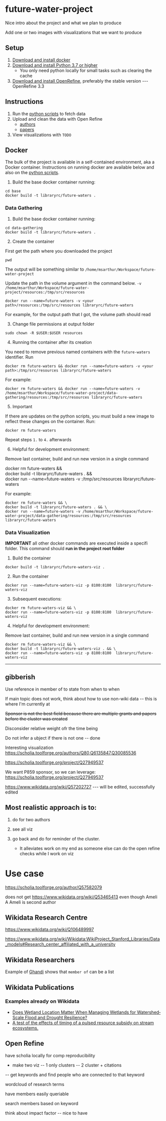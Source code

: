# future-water-project

Nice intro about the project and what we plan to produce

Add one or two images with visualizations that we want to produce

## Setup

1. [Download and install docker](https://docs.docker.com/get-started/)
1. [Download and install Python 3.7 or higher](https://www.python.org/downloads/)
    * You only need python locally for small tasks such as clearing the cache
1. [Download and install OpenRefine](https://openrefine.org/download.html), preferably the stable version --- OpenRefine 3.3

## Instructions

1. Run the [python scripts](documentation/scripts.md) to fetch data
1. Upload and clean the data with Open Refine
    * [authors](documentation/open-refine.md)
    * [papers](documentation/open-refine-papers.md)
1. View visualizations with `TODO`


## Docker

The bulk of the project is available in a self-contained environment, aka a Docker container. Instructions on running docker are available below and also on the [python scripts](documentation/scripts.md).


1. Build the base docker container running:


```shell
cd base
docker build -t libraryrc/future-waters .
```

### Data Gathering


1. Build the base docker container running:


```shell
cd data-gathering
docker build -t libraryrc/future-waters .
```

2. Create the container

First get the path where you downloaded the project

```shell
pwd
```

The output will be something similar to  `/home/msarthur/Workspace/future-water-project`

Update the path in the volume argument in the command below. `-v /home/msarthur/Workspace/future-water-project/resources:/tmp/src/resources`


```shell
docker run --name=future-waters -v <your path>/resources:/tmp/src/resources libraryrc/future-waters
```

For example, for the output path that I got, the volume path should read

3. Change file permissions at output folder

```shell
sudo chown -R $USER:$USER resources
```

4. Running the container after its creation


You need to remove previous named containers with the `future-waters` identifier. Run

```shell
docker rm future-waters && docker run --name=future-waters -v <your path>:/tmp/src/resources libraryrc/future-waters
```

For example:

```shell
docker rm future-waters && docker run --name=future-waters -v /home/msarthur/Workspace/future-water-project/data-gathering/resources:/tmp/src/resources libraryrc/future-waters
```

5. Important

If there are updates on the python scripts, you must build a new image to reflect these changes on the container. Run:

```shell
docker rm future-waters
```

Repeat steps `1.` to `4.` afterwards


6. Helpful for development environment:

Remove last container, build and run new version in a single command

docker rm future-waters && \
docker build -t libraryrc/future-waters . && \
docker run --name=future-waters -v <your path>:/tmp/src/resources libraryrc/future-waters


For example:

```shell
docker rm future-waters && \
docker build -t libraryrc/future-waters . && \
docker run --name=future-waters -v /home/msarthur/Workspace/future-water-project/data-gathering/resources:/tmp/src/resources libraryrc/future-waters
```




### Data Visualization

**IMPORTANT** all other docker commands are executed inside a specifi folder. This command should **run in the project root folder**

1. Build the container

```shell
docker build -t libraryrc/future-waters-viz .
```

2. Run the container

```shell
docker run --name=future-waters-viz -p 8100:8100  libraryrc/future-waters-viz
```

3. Subsequent executions:


```
docker rm future-waters-viz && \
docker run --name=future-waters-viz -p 8100:8100  libraryrc/future-waters-viz
```

4. Helpful for development environment:

Remove last container, build and run new version in a single command


```shell
docker rm future-waters-viz && \
docker build -t libraryrc/future-waters-viz . && \
docker run --name=future-waters-viz -p 8100:8100  libraryrc/future-waters-viz
```



___

## gibberish



Use reference in member of to state from when to when

If main topic does not work, think about how to use non-wiki data
-- this is where I'm currently at

~~Sponsor is not the best field because there are multiple grants and papers before the cluster was created~~

Disconsider relative weight ofr the time being

Do not infer a ubject if there is not one
-- done


Interesting visualization https://scholia.toolforge.org/authors/Q80,Q6135847,Q30085536

https://scholia.toolforge.org/project/Q27949537


We want P859 sponsor, so we can leverage: https://scholia.toolforge.org/project/Q27949537



https://www.wikidata.org/wiki/Q57202727  --- will be edited, successfully edited




## Most realistic approach is to:

1. do for two authors
2. see all viz

3. go back and do for reminder of the cluster.
    * It alleviates work on my end as someone else can do the open refine checks while I work on viz



# Use case

https://scholia.toolforge.org/author/Q57582079

does not get https://www.wikidata.org/wiki/Q53465413 even though Ameli A Ameli is second author

## Wikidata Research Centre

https://www.wikidata.org/wiki/Q106489997

https://www.wikidata.org/wiki/Wikidata:WikiProject_Stanford_Libraries/Data_models#Research_center_affiliated_with_a_university


## Wikidata Researchers

Example of [Ghandi](https://www.wikidata.org/wiki/Q1001) shows that `member of` can be a list

## Wikidata Publications

### Examples already on Wikidata

* [Does Wetland Location Matter When Managing Wetlands for Watershed‐Scale Flood and Drought Resilience?](https://www.wikidata.org/wiki/Q104878985)
* [A test of the effects of timing of a pulsed resource subsidy on stream ecosystems.](https://www.wikidata.org/wiki/Q39924137)

## Open Refine





have scholia locally for comp reproducibility

- make two viz
-- 1 only clusters
-- 2 cluster + citations

-- get keywords and find people who are connected to that keyword



wordcloud of research terms

have members easily queriable

search members based on keyword

think about impact factor -- nice to have 